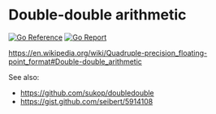# Double-double arithmetic

[![Go Reference](https://pkg.go.dev/badge/image)](https://pkg.go.dev/github.com/ncruces/dbldbl)
[![Go Report](https://goreportcard.com/badge/github.com/ncruces/dbldbl)](https://goreportcard.com/report/github.com/ncruces/dbldbl)
<!--[![Go Coverage](https://github.com/ncruces/dbldbl/wiki/coverage.svg)](https://raw.githack.com/wiki/ncruces/dbldbl/coverage.html)-->

https://en.wikipedia.org/wiki/Quadruple-precision_floating-point_format#Double-double_arithmetic

See also:
- https://github.com/sukop/doubledouble
- https://gist.github.com/seibert/5914108

